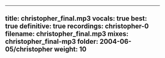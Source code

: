 
---
title: christopher_final.mp3
vocals: true
best: true
definitive: true
recordings: christopher-0
filename: christopher_final.mp3
mixes: christopher_final-mp3
folder: 2004-06-05/christopher
weight: 10
---
